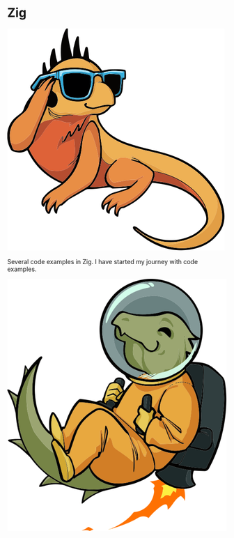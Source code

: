 # Zig
![Zig log](https://github.com/seymourpoler/Zig/blob/main/zig_main_logo.svg)

Several code examples in Zig.
I have started my journey with code examples.

![Zig log](https://github.com/seymourpoler/Zig/blob/main/zig_logo.svg)
